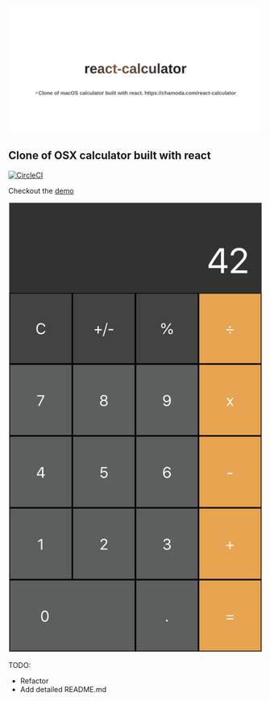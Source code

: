 ![banner](banner.svg)

## Clone of OSX calculator built with react

[![CircleCI](https://circleci.com/gh/chamoda/react-calculator/tree/master.svg?style=shield)](https://circleci.com/gh/chamoda/react-calculator/tree/master)

Checkout the [demo](https://chamoda.com/react-calculator/)

![screen](screen.png)

TODO: 
* Refactor
* Add detailed README.md 




